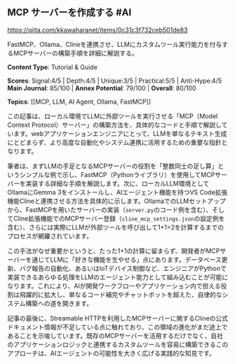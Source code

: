 ## MCP サーバーを作成する #AI

https://qiita.com/kkawaharanet/items/0c31c3f732ceb501de83

FastMCP、Ollama、Clineを連携させ、LLMにカスタムツール実行能力を付与するMCPサーバーの構築手順を詳細に解説する。

**Content Type**: Tutorial & Guide

**Scores**: Signal:4/5 | Depth:4/5 | Unique:3/5 | Practical:5/5 | Anti-Hype:4/5
**Main Journal**: 85/100 | **Annex Potential**: 79/100 | **Overall**: 80/100

**Topics**: [[MCP, LLM, AI Agent, Ollama, FastMCP]]

この記事は、ローカル環境でLLMに外部ツールを実行させる「MCP（Model Context Protocol）サーバー」の構築方法を、具体的なコードと手順で解説しています。webアプリケーションエンジニアにとって、LLMを単なるテキスト生成にとどまらず、より高度な自動化やシステム連携に活用するための重要な指針となります。

筆者は、まずLLMの手足となるMCPサーバーの役割を「整数同士の足し算」というシンプルな例で示し、FastMCP（Pythonライブラリ）を使用してMCPサーバーを実装する詳細な手順を解説します。次に、ローカルLLM環境としてOllamaにGemma 3をインストールし、AIエージェント機能を持つVS Code拡張機能Clineと連携させる方法を具体的に示します。OllamaでのLLMセットアップから、FastMCPを用いたサーバーの実装（`server.py`のコード例を含む）、そしてCline拡張機能でのMCPサーバー登録（`cline_mcp_settings.json`の設定例を含む）、さらには実際にLLMが外部ツールを呼び出して1+1=2を計算するまでのプロセスが網羅されています。

この手法がなぜ重要かというと、たった1+1の計算に留まらず、開発者がMCPサーバーを通じてLLMに「好きな機能を生やせる」点にあります。データベース更新、バグ報告の自動化、あるいはIoTデバイス制御など、エンジニアがPythonで実装できるあらゆる処理をLLMのエージェント能力として組み込むことが可能になります。これにより、AIが開発ワークフローやアプリケーション内で担える役割は飛躍的に拡大し、単なるコード補完やチャットボットを超えた、自律的なシステム構築への道を開きます。

記事の最後に、Streamable HTTPを利用したMCPサーバーに関するClineの公式ドキュメント情報が不足している点に触れており、この領域の進化がまだ途上であることを示唆しています。既存のMCPサーバーを活用するだけでなく、自社のアプリケーションロジックと連携するカスタムツールを容易に構築できるこのアプローチは、AIエージェントの可能性を大きく広げる実践的な知見です。